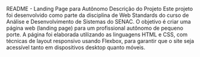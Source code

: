 README - Landing Page para Autônomo
Descrição do Projeto
Este projeto foi desenvolvido como parte da disciplina de Web Standards do curso de Análise e Desenvolvimento de Sistemas do SENAC. O objetivo é criar uma página web (landing page) para um profissional autônomo de pequeno porte. A página foi elaborada utilizando as linguagens HTML e CSS, com técnicas de layout responsivo usando Flexbox, para garantir que o site seja acessível tanto em dispositivos desktop quanto móveis.
